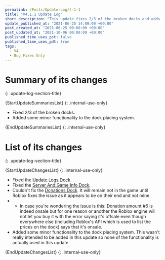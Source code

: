 ```yaml
---
permalink: /Posts/Update-Log/4-1-1
title: "V4.1.1 Update Log"
short_description: "This update fixes 2/3 of the broken docks and adds some minor functionality to the dock placing system."
update_published_at: "2021-06-25 14:00:00 +00:00"
post_created_at: "2021-06-25 00:00:00 +00:00"
post_updated_at: "2021-10-06 00:00:00 +00:00"
published_time_uses_pst: false
published_time_uses_pdt: true
tags:
  - V4
  - Bug Fixes Only
---
```


# Summary of its changes
{: .update-log-section-title}

{StartUpdateSummariesList}
{: .internal-use-only}

* Fixed 2/3 of the broken docks.
* Added some minor functionality to the dock placing system.

{EndUpdateSummariesList}
{: .internal-use-only}

# List of its changes
{: .update-log-section-title}

{StartUpdateChangesList}
{: .internal-use-only}

* Fixed the [Update Logs Dock](/RBAP-Wiki/Wiki/Docks/Update-Logs-Dock).
* Fixed the [Server And Game Info Dock](/RBAP-Wiki/Wiki/Docks/Server-And-Game-Info-Dock).
* Couldn't fix the [Donations Dock](/RBAP-Wiki/Wiki/Docks/Donations-Dock). It will remain not in the game until Roblox fixes the issue as it appears to be on their end and not mine.
* * In case you're wondering the issue is this: Donation amount #6 is indeed onsale but for one reason or another the Roblox engine will not let you buy it with the error saying it's offsale even though everywhere else (including Roblox's API which is used to list the prices on the dock) says that it's onsale.
* Added some minor functionality to the dock placing system. This wasn't really intended to be added in this update so none of the functionality is actually used in this update.

{EndUpdateChangesList}
{: .internal-use-only}